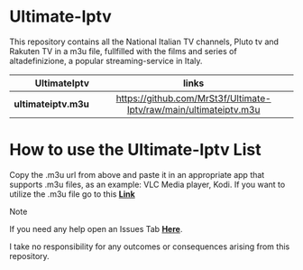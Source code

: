 # Ultimate-Iptv

This repository contains all the National Italian TV channels, Pluto tv and Rakuten TV in a m3u file, fullfilled with the films and series of altadefinizione, a popular streaming-service in Italy.


|**UltimateIptv**          | **links**                                                        |
|-------------------------:|:----------------------------------------------------------------:|
|**ultimateiptv.m3u**      | https://github.com/MrSt3f/Ultimate-Iptv/raw/main/ultimateiptv.m3u   |

# How to use the Ultimate-Iptv List

Copy the .m3u url from above and paste it in an appropriate app that supports .m3u files, as an example: VLC Media player, Kodi.
If you want to utilize the .m3u file go to this **[Link](https://github.com/MrSt3f/Ultimate-Iptv/releases/tag/iptv)**

> [!NOTE]
> If you need any help open an Issues Tab **[Here](https://github.com/MrSt3f/Ultimate-Iptv/issues)**.
>
> 
> I take no responsibility for any outcomes or consequences arising from this repository.
